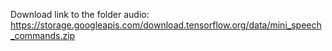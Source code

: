 Download link to the folder audio:
https://storage.googleapis.com/download.tensorflow.org/data/mini_speech_commands.zip
